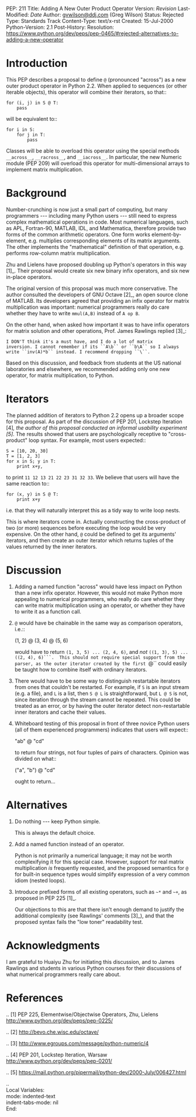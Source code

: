 PEP: 211
Title: Adding A New Outer Product Operator
Version: $Revision$
Last-Modified: $Date$
Author: gvwilson@ddj.com (Greg Wilson)
Status: Rejected
Type: Standards Track
Content-Type: text/x-rst
Created: 15-Jul-2000
Python-Version: 2.1
Post-History:
Resolution: https://www.python.org/dev/peps/pep-0465/#rejected-alternatives-to-adding-a-new-operator


Introduction
============

This PEP describes a proposal to define ``@`` (pronounced "across")
as a new outer product operator in Python 2.2.  When applied to
sequences (or other iterable objects), this operator will combine
their iterators, so that::

    for (i, j) in S @ T:
        pass

will be equivalent to::

    for i in S:
        for j in T:
            pass

Classes will be able to overload this operator using the special
methods ``__across__``, ``__racross__``, and ``__iacross__``.  In
particular, the new Numeric module (PEP 209) will overload this
operator for multi-dimensional arrays to implement matrix
multiplication.


Background
==========

Number-crunching is now just a small part of computing, but many
programmers --- including many Python users --- still need to
express complex mathematical operations in code.  Most numerical
languages, such as APL, Fortran-90, MATLAB, IDL, and Mathematica,
therefore provide two forms of the common arithmetic operators.
One form works element-by-element, e.g. multiplies corresponding
elements of its matrix arguments.  The other implements the
"mathematical" definition of that operation, e.g. performs
row-column matrix multiplication.

Zhu and Lielens have proposed doubling up Python's operators in
this way [1]_.  Their proposal would create six new binary infix
operators, and six new in-place operators.

The original version of this proposal was much more conservative.
The author consulted the developers of GNU Octave [2]_, an open
source clone of MATLAB.  Its developers agreed that providing an
infix operator for matrix multiplication was important: numerical
programmers really do care whether they have to write ``mmul(A,B)``
instead of ``A op B``.

On the other hand, when asked how important it was to have infix
operators for matrix solution and other operations, Prof. James
Rawlings replied [3]_:

    I DON'T think it's a must have, and I do a lot of matrix
    inversion. I cannot remember if its ``A\b`` or ``b\A`` so I always
    write ``inv(A)*b`` instead. I recommend dropping ``\``.

Based on this discussion, and feedback from students at the US
national laboratories and elsewhere, we recommended adding only
one new operator, for matrix multiplication, to Python.


Iterators
=========

The planned addition of iterators to Python 2.2 opens up a broader
scope for this proposal.  As part of the discussion of PEP 201,
Lockstep Iteration [4]_, the author of this proposal conducted an
informal usability experiment [5]_.  The results showed that users
are psychologically receptive to "cross-product" loop syntax.  For
example, most users expected::

    S = [10, 20, 30]
    T = [1, 2, 3]
    for x in S; y in T:
        print x+y,

to print ``11 12 13 21 22 23 31 32 33``.  We believe that users will
have the same reaction to::

    for (x, y) in S @ T:
        print x+y

i.e. that they will naturally interpret this as a tidy way to
write loop nests.

This is where iterators come in.  Actually constructing the
cross-product of two (or more) sequences before executing the loop
would be very expensive.  On the other hand, ``@`` could be defined
to get its arguments' iterators, and then create an outer iterator
which returns tuples of the values returned by the inner
iterators.


Discussion
==========

1. Adding a named function "across" would have less impact on
   Python than a new infix operator.  However, this would not make
   Python more appealing to numerical programmers, who really do
   care whether they can write matrix multiplication using an
   operator, or whether they have to write it as a function call.

2. ``@`` would have be chainable in the same way as comparison
   operators, i.e.::

    (1, 2) @ (3, 4) @ (5, 6)

   would have to return ``(1, 3, 5) ... (2, 4, 6)``, and *not*
   ``((1, 3), 5) ... ((2, 4), 6)```.  This should not require special
   support from the parser, as the outer iterator created by the
   first ``@`` could easily be taught how to combine itself with
   ordinary iterators.

3. There would have to be some way to distinguish restartable
   iterators from ones that couldn't be restarted.  For example,
   if ``S`` is an input stream (e.g. a file), and ``L`` is a list, then ``S
   @ L`` is straightforward, but ``L @ S`` is not, since iteration
   through the stream cannot be repeated.  This could be treated
   as an error, or by having the outer iterator detect
   non-restartable inner iterators and cache their values.

4. Whiteboard testing of this proposal in front of three novice
   Python users (all of them experienced programmers) indicates
   that users will expect::

    "ab" @ "cd"

   to return four strings, not four tuples of pairs of
   characters.  Opinion was divided on what::

    ("a", "b") @ "cd"

   ought to return...


Alternatives
============

1. Do nothing --- keep Python simple.

   This is always the default choice.

2. Add a named function instead of an operator.

   Python is not primarily a numerical language; it may not be worth
   complexifying it for this special case.  However, support for real
   matrix multiplication *is* frequently requested, and the proposed
   semantics for ``@`` for built-in sequence types would simplify
   expression of a very common idiom (nested loops).

3. Introduce prefixed forms of all existing operators, such as
   ``~*`` and ``~+``, as proposed in PEP 225 [1]_.

   Our objections to this are that there isn't enough demand to
   justify the additional complexity (see Rawlings' comments [3]_),
   and that the proposed syntax fails the "low toner" readability
   test.


Acknowledgments
===============

I am grateful to Huaiyu Zhu for initiating this discussion, and to
James Rawlings and students in various Python courses for their
discussions of what numerical programmers really care about.


References
==========

.. [1] PEP 225, Elementwise/Objectwise Operators, Zhu, Lielens
       http://www.python.org/dev/peps/pep-0225/

.. [2] http://bevo.che.wisc.edu/octave/

.. [3] http://www.egroups.com/message/python-numeric/4

.. [4] PEP 201, Lockstep Iteration, Warsaw
       http://www.python.org/dev/peps/pep-0201/

.. [5] https://mail.python.org/pipermail/python-dev/2000-July/006427.html



..  
  Local Variables:  
  mode: indented-text  
  indent-tabs-mode: nil  
  End:  
